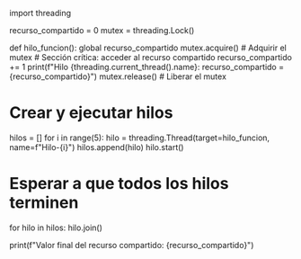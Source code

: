 import threading

recurso_compartido = 0
mutex = threading.Lock()

def hilo_funcion():
    global recurso_compartido
    mutex.acquire() # Adquirir el mutex
    # Sección crítica: acceder al recurso compartido
    recurso_compartido += 1
    print(f"Hilo {threading.current_thread().name}: recurso_compartido = {recurso_compartido}")
    mutex.release() # Liberar el mutex

# Crear y ejecutar hilos
hilos = []
for i in range(5):
    hilo = threading.Thread(target=hilo_funcion, name=f"Hilo-{i}")
    hilos.append(hilo)
    hilo.start()

# Esperar a que todos los hilos terminen
for hilo in hilos:
    hilo.join()

print(f"Valor final del recurso compartido: {recurso_compartido}")
